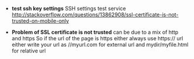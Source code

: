 * **test ssh key settings**
SSH settings test service   
http://stackoverflow.com/questions/13862908/ssl-certificate-is-not-trusted-on-mobile-only

* **Problem of SSL certificate is not trusted**
 can be due to a mix of http and https 
So if the url of the page is https either always use https:// url either write your url as //myurl.com for external url and mydir/myfile.html for relative url 